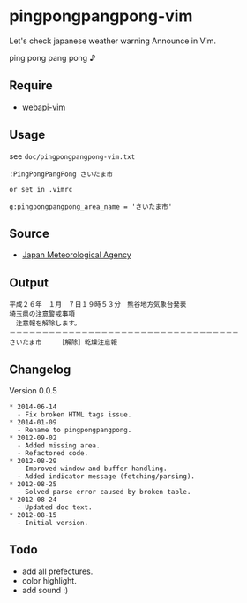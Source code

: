 # pingpongpangpong-vim

Let's check japanese weather warning Announce in Vim.

ping pong pang pong ♪

## Require

* [webapi-vim](https://github.com/mattn/webapi-vim)

## Usage

see `doc/pingpongpangpong-vim.txt`

```
:PingPongPangPong さいたま市

or set in .vimrc

g:pingpongpangpong_area_name = 'さいたま市'
```
## Source

* [Japan Meteorological Agency](http://www.jma.go.jp/jp/warn/)

## Output

```
平成２６年　１月　７日１９時５３分　熊谷地方気象台発表
埼玉県の注意警戒事項
　注意報を解除します。
＝＝＝＝＝＝＝＝＝＝＝＝＝＝＝＝＝＝＝＝＝＝＝＝＝＝＝＝＝＝＝＝＝＝＝
さいたま市　　　［解除］乾燥注意報　
```

## Changelog

Version 0.0.5

```
* 2014-06-14
  - Fix broken HTML tags issue.
* 2014-01-09
  - Rename to pingpongpangpong.
* 2012-09-02
  - Added missing area.
  - Refactored code.
* 2012-08-29
  - Improved window and buffer handling.
  - Added indicator message (fetching/parsing).
* 2012-08-25
  - Solved parse error caused by broken table.
* 2012-08-24
  - Updated doc text.
* 2012-08-15
  - Initial version.
```

## Todo

* add all prefectures.
* color highlight.
* add sound :)
